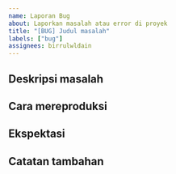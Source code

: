```yaml
---
name: Laporan Bug
about: Laporkan masalah atau error di proyek
title: "[BUG] Judul masalah"
labels: ["bug"]
assignees: birrulwldain
---
```


## Deskripsi masalah
<!-- Jelaskan bug yang ditemukan -->

## Cara mereproduksi
<!-- Langkah-langkah untuk memunculkan bug -->

## Ekspektasi
<!-- Apa yang seharusnya terjadi? -->

## Catatan tambahan
<!-- Info pendukung, screenshot, atau log -->
